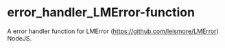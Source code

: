 # error_handler_LMError-function
A error handler function for LMError (https://github.com/leismore/LMError) NodeJS.
